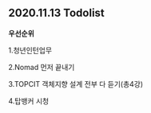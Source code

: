 ## 2020.11.13 Todolist

**우선순위**

1.청년인턴업무

2.Nomad 먼저 끝내기

3.TOPCIT 객체지향 설계 전부 다 듣기(총4강)

4.탑뱅커 시청

